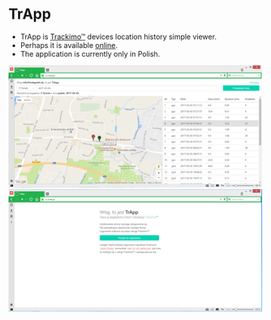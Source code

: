 # **TrApp**

* TrApp is <a href="http://trackimo.com/">Trackimo&trade;</a> devices location history simple viewer.  
* Perhaps it is available <a href="https://tr.nn44.pl/">online</a>.
* The application is currently only in Polish.

<img src="screenshots/1.png" alt="screenshot" width="500"/>

<img src="screenshots/0.png" alt="screenshot" width="500"/>
